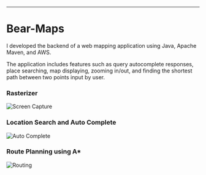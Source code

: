 ---

Bear-Maps
=========

I developed the backend of a web mapping application using Java, Apache Maven, and AWS.

The application includes features such as query autocomplete responses, place searching,
map displaying, zooming in/out, and finding the shortest path between two points input by user.

### Rasterizer
![Screen Capture](https://github.com/YFateen/bear_maps/blob/master/photos/Capture.png)

### Location Search and Auto Complete
![Auto Complete](https://github.com/YFateen/bear_maps/blob/master/photos/queryAutocomplete.png)

### Route Planning using A*
![Routing](https://github.com/YFateen/bear_maps/blob/master/photos/findShortestPath.png)
